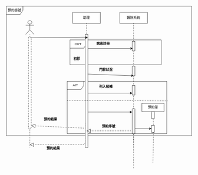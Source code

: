<svg xmlns="http://www.w3.org/2000/svg" xmlns:xlink="http://www.w3.org/1999/xlink" version="1.1" width="671px" viewBox="-0.5 -0.5 671 593" content="&lt;mxfile&gt;&lt;diagram id=&quot;exOQTvvwAht5XABtYnVv&quot; name=&quot;第1頁&quot;&gt;&lt;mxGraphModel dx=&quot;1130&quot; dy=&quot;536&quot; grid=&quot;1&quot; gridSize=&quot;10&quot; guides=&quot;1&quot; tooltips=&quot;1&quot; connect=&quot;1&quot; arrows=&quot;1&quot; fold=&quot;1&quot; page=&quot;1&quot; pageScale=&quot;1&quot; pageWidth=&quot;827&quot; pageHeight=&quot;1169&quot; math=&quot;0&quot; shadow=&quot;0&quot;&gt;&lt;root&gt;&lt;mxCell id=&quot;0&quot;/&gt;&lt;mxCell id=&quot;1&quot; parent=&quot;0&quot;/&gt;&lt;mxCell id=&quot;2&quot; value=&quot;預約掛號&quot; style=&quot;shape=umlFrame;whiteSpace=wrap;html=1;&quot; vertex=&quot;1&quot; parent=&quot;1&quot;&gt;&lt;mxGeometry x=&quot;70&quot; y=&quot;7.5&quot; width=&quot;670&quot; height=&quot;470&quot; as=&quot;geometry&quot;/&gt;&lt;/mxCell&gt;&lt;mxCell id=&quot;4&quot; value=&quot;OPT&quot; style=&quot;shape=umlFrame;whiteSpace=wrap;html=1;&quot; vertex=&quot;1&quot; parent=&quot;1&quot;&gt;&lt;mxGeometry x=&quot;300&quot; y=&quot;130&quot; width=&quot;330&quot; height=&quot;90&quot; as=&quot;geometry&quot;/&gt;&lt;/mxCell&gt;&lt;mxCell id=&quot;5&quot; value=&quot;AIT&quot; style=&quot;shape=umlFrame;whiteSpace=wrap;html=1;&quot; vertex=&quot;1&quot; parent=&quot;1&quot;&gt;&lt;mxGeometry x=&quot;290&quot; y=&quot;280&quot; width=&quot;360&quot; height=&quot;190&quot; as=&quot;geometry&quot;/&gt;&lt;/mxCell&gt;&lt;mxCell id=&quot;8&quot; value=&quot;助理&quot; style=&quot;shape=umlLifeline;perimeter=lifelinePerimeter;whiteSpace=wrap;html=1;container=1;collapsible=0;recursiveResize=0;outlineConnect=0;&quot; vertex=&quot;1&quot; parent=&quot;1&quot;&gt;&lt;mxGeometry x=&quot;310&quot; y=&quot;30&quot; width=&quot;100&quot; height=&quot;100&quot; as=&quot;geometry&quot;/&gt;&lt;/mxCell&gt;&lt;mxCell id=&quot;9&quot; value=&quot;醫院系統&quot; style=&quot;shape=umlLifeline;perimeter=lifelinePerimeter;whiteSpace=wrap;html=1;container=1;collapsible=0;recursiveResize=0;outlineConnect=0;&quot; vertex=&quot;1&quot; parent=&quot;1&quot;&gt;&lt;mxGeometry x=&quot;480&quot; y=&quot;30&quot; width=&quot;100&quot; height=&quot;490&quot; as=&quot;geometry&quot;/&gt;&lt;/mxCell&gt;&lt;mxCell id=&quot;10&quot; value=&quot;&quot; style=&quot;html=1;points=[];perimeter=orthogonalPerimeter;&quot; vertex=&quot;1&quot; parent=&quot;1&quot;&gt;&lt;mxGeometry x=&quot;355&quot; y=&quot;110&quot; width=&quot;10&quot; height=&quot;410&quot; as=&quot;geometry&quot;/&gt;&lt;/mxCell&gt;&lt;mxCell id=&quot;11&quot; value=&quot;&quot; style=&quot;shape=umlLifeline;participant=umlActor;perimeter=lifelinePerimeter;whiteSpace=wrap;html=1;container=1;collapsible=0;recursiveResize=0;verticalAlign=top;spacingTop=36;outlineConnect=0;size=50;&quot; vertex=&quot;1&quot; parent=&quot;1&quot;&gt;&lt;mxGeometry x=&quot;140&quot; y=&quot;60&quot; width=&quot;30&quot; height=&quot;460&quot; as=&quot;geometry&quot;/&gt;&lt;/mxCell&gt;&lt;mxCell id=&quot;54&quot; value=&quot;&quot; style=&quot;html=1;points=[];perimeter=orthogonalPerimeter;dashed=1;&quot; vertex=&quot;1&quot; parent=&quot;11&quot;&gt;&lt;mxGeometry x=&quot;10&quot; y=&quot;60&quot; width=&quot;10&quot; height=&quot;330&quot; as=&quot;geometry&quot;/&gt;&lt;/mxCell&gt;&lt;mxCell id=&quot;12&quot; value=&quot;&quot; style=&quot;endArrow=block;dashed=1;endFill=0;endSize=12;html=1;exitX=0;exitY=0.787;exitDx=0;exitDy=0;exitPerimeter=0;&quot; edge=&quot;1&quot; parent=&quot;1&quot; source=&quot;10&quot; target=&quot;11&quot;&gt;&lt;mxGeometry width=&quot;160&quot; relative=&quot;1&quot; as=&quot;geometry&quot;&gt;&lt;mxPoint x=&quot;190&quot; y=&quot;420&quot; as=&quot;sourcePoint&quot;/&gt;&lt;mxPoint x=&quot;350&quot; y=&quot;430&quot; as=&quot;targetPoint&quot;/&gt;&lt;Array as=&quot;points&quot;&gt;&lt;mxPoint x=&quot;355&quot; y=&quot;510&quot;/&gt;&lt;/Array&gt;&lt;/mxGeometry&gt;&lt;/mxCell&gt;&lt;mxCell id=&quot;17&quot; value=&quot;&quot; style=&quot;html=1;points=[];perimeter=orthogonalPerimeter;&quot; vertex=&quot;1&quot; parent=&quot;1&quot;&gt;&lt;mxGeometry x=&quot;525&quot; y=&quot;135&quot; width=&quot;10&quot; height=&quot;35&quot; as=&quot;geometry&quot;/&gt;&lt;/mxCell&gt;&lt;mxCell id=&quot;18&quot; value=&quot;&quot; style=&quot;html=1;points=[];perimeter=orthogonalPerimeter;&quot; vertex=&quot;1&quot; parent=&quot;1&quot;&gt;&lt;mxGeometry x=&quot;525&quot; y=&quot;225&quot; width=&quot;10&quot; height=&quot;35&quot; as=&quot;geometry&quot;/&gt;&lt;/mxCell&gt;&lt;mxCell id=&quot;19&quot; value=&quot;&quot; style=&quot;html=1;points=[];perimeter=orthogonalPerimeter;&quot; vertex=&quot;1&quot; parent=&quot;1&quot;&gt;&lt;mxGeometry x=&quot;595&quot; y=&quot;440&quot; width=&quot;10&quot; height=&quot;25&quot; as=&quot;geometry&quot;/&gt;&lt;/mxCell&gt;&lt;mxCell id=&quot;20&quot; value=&quot;&quot; style=&quot;html=1;points=[];perimeter=orthogonalPerimeter;&quot; vertex=&quot;1&quot; parent=&quot;1&quot;&gt;&lt;mxGeometry x=&quot;525&quot; y=&quot;295&quot; width=&quot;10&quot; height=&quot;35&quot; as=&quot;geometry&quot;/&gt;&lt;/mxCell&gt;&lt;mxCell id=&quot;21&quot; value=&quot;&quot; style=&quot;html=1;points=[];perimeter=orthogonalPerimeter;&quot; vertex=&quot;1&quot; parent=&quot;1&quot;&gt;&lt;mxGeometry x=&quot;525&quot; y=&quot;380&quot; width=&quot;10&quot; height=&quot;90&quot; as=&quot;geometry&quot;/&gt;&lt;/mxCell&gt;&lt;mxCell id=&quot;24&quot; value=&quot;&quot; style=&quot;endArrow=none;startArrow=none;endFill=0;startFill=0;endSize=8;html=1;verticalAlign=bottom;labelBackgroundColor=none;strokeWidth=1;dashed=1;entryX=1.008;entryY=0.374;entryDx=0;entryDy=0;entryPerimeter=0;&quot; edge=&quot;1&quot; parent=&quot;1&quot; target=&quot;5&quot;&gt;&lt;mxGeometry width=&quot;160&quot; relative=&quot;1&quot; as=&quot;geometry&quot;&gt;&lt;mxPoint x=&quot;290&quot; y=&quot;350&quot; as=&quot;sourcePoint&quot;/&gt;&lt;mxPoint x=&quot;325&quot; y=&quot;350&quot; as=&quot;targetPoint&quot;/&gt;&lt;/mxGeometry&gt;&lt;/mxCell&gt;&lt;mxCell id=&quot;25&quot; value=&quot;&quot; style=&quot;html=1;points=[];perimeter=orthogonalPerimeter;&quot; vertex=&quot;1&quot; parent=&quot;1&quot;&gt;&lt;mxGeometry x=&quot;595&quot; y=&quot;390&quot; width=&quot;10&quot; height=&quot;25&quot; as=&quot;geometry&quot;/&gt;&lt;/mxCell&gt;&lt;mxCell id=&quot;27&quot; value=&quot;預約單&quot; style=&quot;html=1;&quot; vertex=&quot;1&quot; parent=&quot;1&quot;&gt;&lt;mxGeometry x=&quot;560&quot; y=&quot;360&quot; width=&quot;80&quot; height=&quot;30&quot; as=&quot;geometry&quot;/&gt;&lt;/mxCell&gt;&lt;mxCell id=&quot;28&quot; value=&quot;&quot; style=&quot;endArrow=none;startArrow=none;endFill=0;startFill=0;endSize=8;html=1;verticalAlign=bottom;labelBackgroundColor=none;strokeWidth=1;dashed=1;exitX=0.6;exitY=1.12;exitDx=0;exitDy=0;exitPerimeter=0;entryX=0.7;entryY=0.08;entryDx=0;entryDy=0;entryPerimeter=0;&quot; edge=&quot;1&quot; parent=&quot;1&quot; source=&quot;25&quot; target=&quot;19&quot;&gt;&lt;mxGeometry width=&quot;160&quot; relative=&quot;1&quot; as=&quot;geometry&quot;&gt;&lt;mxPoint x=&quot;447.5&quot; y=&quot;410&quot; as=&quot;sourcePoint&quot;/&gt;&lt;mxPoint x=&quot;482.5&quot; y=&quot;410&quot; as=&quot;targetPoint&quot;/&gt;&lt;/mxGeometry&gt;&lt;/mxCell&gt;&lt;mxCell id=&quot;30&quot; value=&quot;&quot; style=&quot;text;strokeColor=none;fillColor=none;align=left;verticalAlign=middle;spacingTop=-1;spacingLeft=4;spacingRight=4;rotatable=0;labelPosition=right;points=[];portConstraint=eastwest;&quot; vertex=&quot;1&quot; parent=&quot;1&quot;&gt;&lt;mxGeometry x=&quot;190&quot; y=&quot;211&quot; width=&quot;20&quot; height=&quot;14&quot; as=&quot;geometry&quot;/&gt;&lt;/mxCell&gt;&lt;mxCell id=&quot;33&quot; value=&quot;預約結果&quot; style=&quot;text;align=center;fontStyle=1;verticalAlign=middle;spacingLeft=3;spacingRight=3;strokeColor=none;rotatable=0;points=[[0,0.5],[1,0.5]];portConstraint=eastwest;&quot; vertex=&quot;1&quot; parent=&quot;1&quot;&gt;&lt;mxGeometry x=&quot;200&quot; y=&quot;510&quot; width=&quot;80&quot; height=&quot;26&quot; as=&quot;geometry&quot;/&gt;&lt;/mxCell&gt;&lt;mxCell id=&quot;40&quot; value=&quot;&quot; style=&quot;endArrow=none;startArrow=none;endFill=0;startFill=0;endSize=8;html=1;verticalAlign=bottom;labelBackgroundColor=none;strokeWidth=1;dashed=1;exitX=0.7;exitY=1;exitDx=0;exitDy=0;exitPerimeter=0;&quot; edge=&quot;1&quot; parent=&quot;1&quot; source=&quot;19&quot;&gt;&lt;mxGeometry width=&quot;160&quot; relative=&quot;1&quot; as=&quot;geometry&quot;&gt;&lt;mxPoint x=&quot;611&quot; y=&quot;428&quot; as=&quot;sourcePoint&quot;/&gt;&lt;mxPoint x=&quot;600&quot; y=&quot;578&quot; as=&quot;targetPoint&quot;/&gt;&lt;/mxGeometry&gt;&lt;/mxCell&gt;&lt;mxCell id=&quot;41&quot; value=&quot;&quot; style=&quot;endArrow=none;startArrow=none;endFill=0;startFill=0;endSize=8;html=1;verticalAlign=bottom;labelBackgroundColor=none;strokeWidth=1;dashed=1;exitX=0.5;exitY=1.013;exitDx=0;exitDy=0;exitPerimeter=0;&quot; edge=&quot;1&quot; parent=&quot;1&quot; source=&quot;21&quot;&gt;&lt;mxGeometry width=&quot;160&quot; relative=&quot;1&quot; as=&quot;geometry&quot;&gt;&lt;mxPoint x=&quot;621&quot; y=&quot;438&quot; as=&quot;sourcePoint&quot;/&gt;&lt;mxPoint x=&quot;530&quot; y=&quot;598&quot; as=&quot;targetPoint&quot;/&gt;&lt;/mxGeometry&gt;&lt;/mxCell&gt;&lt;mxCell id=&quot;44&quot; value=&quot;&quot; style=&quot;endArrow=classic;html=1;strokeWidth=1;entryX=0.2;entryY=0.743;entryDx=0;entryDy=0;entryPerimeter=0;&quot; edge=&quot;1&quot; parent=&quot;1&quot; source=&quot;10&quot; target=&quot;17&quot;&gt;&lt;mxGeometry width=&quot;50&quot; height=&quot;50&quot; relative=&quot;1&quot; as=&quot;geometry&quot;&gt;&lt;mxPoint x=&quot;390&quot; y=&quot;240&quot; as=&quot;sourcePoint&quot;/&gt;&lt;mxPoint x=&quot;440&quot; y=&quot;190&quot; as=&quot;targetPoint&quot;/&gt;&lt;/mxGeometry&gt;&lt;/mxCell&gt;&lt;mxCell id=&quot;45&quot; value=&quot;&quot; style=&quot;endArrow=classic;html=1;strokeWidth=1;exitX=0.9;exitY=0.351;exitDx=0;exitDy=0;exitPerimeter=0;entryX=0.5;entryY=1;entryDx=0;entryDy=0;entryPerimeter=0;&quot; edge=&quot;1&quot; parent=&quot;1&quot; source=&quot;10&quot; target=&quot;18&quot;&gt;&lt;mxGeometry width=&quot;50&quot; height=&quot;50&quot; relative=&quot;1&quot; as=&quot;geometry&quot;&gt;&lt;mxPoint x=&quot;390&quot; y=&quot;240&quot; as=&quot;sourcePoint&quot;/&gt;&lt;mxPoint x=&quot;440&quot; y=&quot;190&quot; as=&quot;targetPoint&quot;/&gt;&lt;/mxGeometry&gt;&lt;/mxCell&gt;&lt;mxCell id=&quot;47&quot; value=&quot;&quot; style=&quot;endArrow=classic;html=1;strokeWidth=1;entryX=0.1;entryY=0.8;entryDx=0;entryDy=0;entryPerimeter=0;&quot; edge=&quot;1&quot; parent=&quot;1&quot; source=&quot;10&quot; target=&quot;20&quot;&gt;&lt;mxGeometry width=&quot;50&quot; height=&quot;50&quot; relative=&quot;1&quot; as=&quot;geometry&quot;&gt;&lt;mxPoint x=&quot;370&quot; y=&quot;330&quot; as=&quot;sourcePoint&quot;/&gt;&lt;mxPoint x=&quot;420&quot; y=&quot;280&quot; as=&quot;targetPoint&quot;/&gt;&lt;/mxGeometry&gt;&lt;/mxCell&gt;&lt;mxCell id=&quot;48&quot; value=&quot;&quot; style=&quot;endArrow=classic;html=1;strokeWidth=1;exitX=1;exitY=0.687;exitDx=0;exitDy=0;exitPerimeter=0;&quot; edge=&quot;1&quot; parent=&quot;1&quot; source=&quot;10&quot; target=&quot;21&quot;&gt;&lt;mxGeometry width=&quot;50&quot; height=&quot;50&quot; relative=&quot;1&quot; as=&quot;geometry&quot;&gt;&lt;mxPoint x=&quot;390&quot; y=&quot;240&quot; as=&quot;sourcePoint&quot;/&gt;&lt;mxPoint x=&quot;440&quot; y=&quot;190&quot; as=&quot;targetPoint&quot;/&gt;&lt;/mxGeometry&gt;&lt;/mxCell&gt;&lt;mxCell id=&quot;49&quot; value=&quot;&quot; style=&quot;endArrow=classic;html=1;strokeWidth=1;exitX=1;exitY=0.8;exitDx=0;exitDy=0;exitPerimeter=0;&quot; edge=&quot;1&quot; parent=&quot;1&quot; source=&quot;21&quot; target=&quot;19&quot;&gt;&lt;mxGeometry width=&quot;50&quot; height=&quot;50&quot; relative=&quot;1&quot; as=&quot;geometry&quot;&gt;&lt;mxPoint x=&quot;390&quot; y=&quot;240&quot; as=&quot;sourcePoint&quot;/&gt;&lt;mxPoint x=&quot;440&quot; y=&quot;190&quot; as=&quot;targetPoint&quot;/&gt;&lt;/mxGeometry&gt;&lt;/mxCell&gt;&lt;mxCell id=&quot;50&quot; value=&quot;預約結果&quot; style=&quot;text;align=center;fontStyle=1;verticalAlign=middle;spacingLeft=3;spacingRight=3;strokeColor=none;rotatable=0;points=[[0,0.5],[1,0.5]];portConstraint=eastwest;&quot; vertex=&quot;1&quot; parent=&quot;1&quot;&gt;&lt;mxGeometry x=&quot;190&quot; y=&quot;404&quot; width=&quot;80&quot; height=&quot;26&quot; as=&quot;geometry&quot;/&gt;&lt;/mxCell&gt;&lt;mxCell id=&quot;51&quot; value=&quot;初診&quot; style=&quot;text;align=center;fontStyle=1;verticalAlign=middle;spacingLeft=3;spacingRight=3;strokeColor=none;rotatable=0;points=[[0,0.5],[1,0.5]];portConstraint=eastwest;&quot; vertex=&quot;1&quot; parent=&quot;1&quot;&gt;&lt;mxGeometry x=&quot;285&quot; y=&quot;185&quot; width=&quot;80&quot; height=&quot;26&quot; as=&quot;geometry&quot;/&gt;&lt;/mxCell&gt;&lt;mxCell id=&quot;52&quot; value=&quot;預約序號&quot; style=&quot;text;align=center;fontStyle=1;verticalAlign=middle;spacingLeft=3;spacingRight=3;strokeColor=none;rotatable=0;points=[[0,0.5],[1,0.5]];portConstraint=eastwest;&quot; vertex=&quot;1&quot; parent=&quot;1&quot;&gt;&lt;mxGeometry x=&quot;400&quot; y=&quot;430&quot; width=&quot;80&quot; height=&quot;26&quot; as=&quot;geometry&quot;/&gt;&lt;/mxCell&gt;&lt;mxCell id=&quot;53&quot; value=&quot;&quot; style=&quot;endArrow=classic;html=1;strokeWidth=1;exitX=0.9;exitY=0.006;exitDx=0;exitDy=0;exitPerimeter=0;entryX=0.1;entryY=0.039;entryDx=0;entryDy=0;entryPerimeter=0;&quot; edge=&quot;1&quot; parent=&quot;1&quot; source=&quot;54&quot; target=&quot;10&quot;&gt;&lt;mxGeometry width=&quot;50&quot; height=&quot;50&quot; relative=&quot;1&quot; as=&quot;geometry&quot;&gt;&lt;mxPoint x=&quot;390&quot; y=&quot;240&quot; as=&quot;sourcePoint&quot;/&gt;&lt;mxPoint x=&quot;440&quot; y=&quot;190&quot; as=&quot;targetPoint&quot;/&gt;&lt;Array as=&quot;points&quot;&gt;&lt;mxPoint x=&quot;360&quot; y=&quot;120&quot;/&gt;&lt;/Array&gt;&lt;/mxGeometry&gt;&lt;/mxCell&gt;&lt;mxCell id=&quot;55&quot; value=&quot;&quot; style=&quot;endArrow=block;dashed=1;endFill=0;endSize=12;html=1;strokeWidth=1;exitX=0.639;exitY=0.947;exitDx=0;exitDy=0;exitPerimeter=0;&quot; edge=&quot;1&quot; parent=&quot;1&quot; source=&quot;5&quot;&gt;&lt;mxGeometry width=&quot;160&quot; relative=&quot;1&quot; as=&quot;geometry&quot;&gt;&lt;mxPoint x=&quot;330&quot; y=&quot;210&quot; as=&quot;sourcePoint&quot;/&gt;&lt;mxPoint x=&quot;360&quot; y=&quot;460&quot; as=&quot;targetPoint&quot;/&gt;&lt;/mxGeometry&gt;&lt;/mxCell&gt;&lt;mxCell id=&quot;57&quot; value=&quot;&quot; style=&quot;endArrow=block;dashed=1;endFill=0;endSize=12;html=1;strokeWidth=1;entryX=1;entryY=0.973;entryDx=0;entryDy=0;entryPerimeter=0;&quot; edge=&quot;1&quot; parent=&quot;1&quot; target=&quot;54&quot;&gt;&lt;mxGeometry width=&quot;160&quot; relative=&quot;1&quot; as=&quot;geometry&quot;&gt;&lt;mxPoint x=&quot;350&quot; y=&quot;450&quot; as=&quot;sourcePoint&quot;/&gt;&lt;mxPoint x=&quot;490&quot; y=&quot;210&quot; as=&quot;targetPoint&quot;/&gt;&lt;Array as=&quot;points&quot;/&gt;&lt;/mxGeometry&gt;&lt;/mxCell&gt;&lt;mxCell id=&quot;58&quot; value=&quot;病患註冊&quot; style=&quot;text;align=center;fontStyle=1;verticalAlign=middle;spacingLeft=3;spacingRight=3;strokeColor=none;rotatable=0;points=[[0,0.5],[1,0.5]];portConstraint=eastwest;&quot; vertex=&quot;1&quot; parent=&quot;1&quot;&gt;&lt;mxGeometry x=&quot;380&quot; y=&quot;130&quot; width=&quot;80&quot; height=&quot;26&quot; as=&quot;geometry&quot;/&gt;&lt;/mxCell&gt;&lt;mxCell id=&quot;59&quot; value=&quot;門診狀況&quot; style=&quot;text;align=center;fontStyle=1;verticalAlign=middle;spacingLeft=3;spacingRight=3;strokeColor=none;rotatable=0;points=[[0,0.5],[1,0.5]];portConstraint=eastwest;&quot; vertex=&quot;1&quot; parent=&quot;1&quot;&gt;&lt;mxGeometry x=&quot;390&quot; y=&quot;225&quot; width=&quot;80&quot; height=&quot;26&quot; as=&quot;geometry&quot;/&gt;&lt;/mxCell&gt;&lt;mxCell id=&quot;60&quot; value=&quot;列入候補&quot; style=&quot;text;align=center;fontStyle=1;verticalAlign=middle;spacingLeft=3;spacingRight=3;strokeColor=none;rotatable=0;points=[[0,0.5],[1,0.5]];portConstraint=eastwest;&quot; vertex=&quot;1&quot; parent=&quot;1&quot;&gt;&lt;mxGeometry x=&quot;390&quot; y=&quot;286&quot; width=&quot;80&quot; height=&quot;26&quot; as=&quot;geometry&quot;/&gt;&lt;/mxCell&gt;&lt;/root&gt;&lt;/mxGraphModel&gt;&lt;/diagram&gt;&lt;/mxfile&gt;" onclick="(function(svg){var src=window.event.target||window.event.srcElement;while (src!=null&amp;&amp;src.nodeName.toLowerCase()!='a'){src=src.parentNode;}if(src==null){if(svg.wnd!=null&amp;&amp;!svg.wnd.closed){svg.wnd.focus();}else{var r=function(evt){if(evt.data=='ready'&amp;&amp;evt.source==svg.wnd){svg.wnd.postMessage(decodeURIComponent(svg.getAttribute('content')),'*');window.removeEventListener('message',r);}};window.addEventListener('message',r);svg.wnd=window.open('https://viewer.diagrams.net/?client=1&amp;page=0&amp;edit=_blank');}}})(this);" style="cursor:pointer;max-width:100%;max-height:593px;"><defs/><g><path d="M 0 0.5 L 60 0.5 L 60 15.5 L 50 30.5 L 0 30.5 Z" fill="rgb(255, 255, 255)" stroke="rgb(0, 0, 0)" stroke-miterlimit="10" pointer-events="all"/><path d="M 60 0.5 L 670 0.5 L 670 470.5 L 0 470.5 L 0 30.5" fill="none" stroke="rgb(0, 0, 0)" stroke-miterlimit="10" pointer-events="all"/><g transform="translate(-0.5 -0.5)"><switch><foreignObject pointer-events="none" width="100%" height="100%" requiredFeatures="http://www.w3.org/TR/SVG11/feature#Extensibility" style="overflow: visible; text-align: left;"><div xmlns="http://www.w3.org/1999/xhtml" style="display: flex; align-items: unsafe center; justify-content: unsafe center; width: 58px; height: 1px; padding-top: 16px; margin-left: 1px;"><div data-drawio-colors="color: rgb(0, 0, 0); " style="box-sizing: border-box; font-size: 0px; text-align: center;"><div style="display: inline-block; font-size: 12px; font-family: Helvetica; color: rgb(0, 0, 0); line-height: 1.2; pointer-events: all; white-space: normal; overflow-wrap: normal;">預約掛號</div></div></div></foreignObject><text x="30" y="19" fill="rgb(0, 0, 0)" font-family="Helvetica" font-size="12px" text-anchor="middle">預約掛號</text></switch></g><path d="M 230 123 L 290 123 L 290 138 L 280 153 L 230 153 Z" fill="rgb(255, 255, 255)" stroke="rgb(0, 0, 0)" stroke-miterlimit="10" pointer-events="all"/><path d="M 290 123 L 560 123 L 560 213 L 230 213 L 230 153" fill="none" stroke="rgb(0, 0, 0)" stroke-miterlimit="10" pointer-events="all"/><g transform="translate(-0.5 -0.5)"><switch><foreignObject pointer-events="none" width="100%" height="100%" requiredFeatures="http://www.w3.org/TR/SVG11/feature#Extensibility" style="overflow: visible; text-align: left;"><div xmlns="http://www.w3.org/1999/xhtml" style="display: flex; align-items: unsafe center; justify-content: unsafe center; width: 58px; height: 1px; padding-top: 138px; margin-left: 231px;"><div data-drawio-colors="color: rgb(0, 0, 0); " style="box-sizing: border-box; font-size: 0px; text-align: center;"><div style="display: inline-block; font-size: 12px; font-family: Helvetica; color: rgb(0, 0, 0); line-height: 1.2; pointer-events: all; white-space: normal; overflow-wrap: normal;">OPT</div></div></div></foreignObject><text x="260" y="142" fill="rgb(0, 0, 0)" font-family="Helvetica" font-size="12px" text-anchor="middle">OPT</text></switch></g><path d="M 220 273 L 280 273 L 280 288 L 270 303 L 220 303 Z" fill="rgb(255, 255, 255)" stroke="rgb(0, 0, 0)" stroke-miterlimit="10" pointer-events="all"/><path d="M 280 273 L 580 273 L 580 463 L 220 463 L 220 303" fill="none" stroke="rgb(0, 0, 0)" stroke-miterlimit="10" pointer-events="all"/><g transform="translate(-0.5 -0.5)"><switch><foreignObject pointer-events="none" width="100%" height="100%" requiredFeatures="http://www.w3.org/TR/SVG11/feature#Extensibility" style="overflow: visible; text-align: left;"><div xmlns="http://www.w3.org/1999/xhtml" style="display: flex; align-items: unsafe center; justify-content: unsafe center; width: 58px; height: 1px; padding-top: 288px; margin-left: 221px;"><div data-drawio-colors="color: rgb(0, 0, 0); " style="box-sizing: border-box; font-size: 0px; text-align: center;"><div style="display: inline-block; font-size: 12px; font-family: Helvetica; color: rgb(0, 0, 0); line-height: 1.2; pointer-events: all; white-space: normal; overflow-wrap: normal;">AIT</div></div></div></foreignObject><text x="250" y="292" fill="rgb(0, 0, 0)" font-family="Helvetica" font-size="12px" text-anchor="middle">AIT</text></switch></g><rect x="240" y="23" width="100" height="40" fill="rgb(255, 255, 255)" stroke="rgb(0, 0, 0)" pointer-events="all"/><path d="M 290 63 L 290 123" fill="none" stroke="rgb(0, 0, 0)" stroke-miterlimit="10" stroke-dasharray="3 3" pointer-events="all"/><g transform="translate(-0.5 -0.5)"><switch><foreignObject pointer-events="none" width="100%" height="100%" requiredFeatures="http://www.w3.org/TR/SVG11/feature#Extensibility" style="overflow: visible; text-align: left;"><div xmlns="http://www.w3.org/1999/xhtml" style="display: flex; align-items: unsafe center; justify-content: unsafe center; width: 98px; height: 1px; padding-top: 43px; margin-left: 241px;"><div data-drawio-colors="color: rgb(0, 0, 0); " style="box-sizing: border-box; font-size: 0px; text-align: center;"><div style="display: inline-block; font-size: 12px; font-family: Helvetica; color: rgb(0, 0, 0); line-height: 1.2; pointer-events: all; white-space: normal; overflow-wrap: normal;">助理</div></div></div></foreignObject><text x="290" y="47" fill="rgb(0, 0, 0)" font-family="Helvetica" font-size="12px" text-anchor="middle">助理</text></switch></g><rect x="410" y="23" width="100" height="40" fill="rgb(255, 255, 255)" stroke="rgb(0, 0, 0)" pointer-events="all"/><path d="M 460 63 L 460 513" fill="none" stroke="rgb(0, 0, 0)" stroke-miterlimit="10" stroke-dasharray="3 3" pointer-events="all"/><g transform="translate(-0.5 -0.5)"><switch><foreignObject pointer-events="none" width="100%" height="100%" requiredFeatures="http://www.w3.org/TR/SVG11/feature#Extensibility" style="overflow: visible; text-align: left;"><div xmlns="http://www.w3.org/1999/xhtml" style="display: flex; align-items: unsafe center; justify-content: unsafe center; width: 98px; height: 1px; padding-top: 43px; margin-left: 411px;"><div data-drawio-colors="color: rgb(0, 0, 0); " style="box-sizing: border-box; font-size: 0px; text-align: center;"><div style="display: inline-block; font-size: 12px; font-family: Helvetica; color: rgb(0, 0, 0); line-height: 1.2; pointer-events: all; white-space: normal; overflow-wrap: normal;">醫院系統</div></div></div></foreignObject><text x="460" y="47" fill="rgb(0, 0, 0)" font-family="Helvetica" font-size="12px" text-anchor="middle">醫院系統</text></switch></g><rect x="285" y="103" width="10" height="410" fill="rgb(255, 255, 255)" stroke="rgb(0, 0, 0)" pointer-events="all"/><ellipse cx="85" cy="59.25" rx="7.5" ry="6.25" fill="rgb(255, 255, 255)" stroke="rgb(0, 0, 0)" pointer-events="all"/><path d="M 85 65.5 L 85 86.33 M 85 69.67 L 70 69.67 M 85 69.67 L 100 69.67 M 85 86.33 L 70 103 M 85 86.33 L 100 103" fill="none" stroke="rgb(0, 0, 0)" stroke-miterlimit="10" pointer-events="all"/><path d="M 85 103 L 85 513" fill="none" stroke="rgb(0, 0, 0)" stroke-miterlimit="10" stroke-dasharray="3 3" pointer-events="all"/><rect x="80" y="113" width="10" height="330" fill="rgb(255, 255, 255)" stroke="rgb(0, 0, 0)" stroke-dasharray="3 3" pointer-events="all"/><path d="M 285 425.67 L 285 493 Q 285 503 275 503 L 98.62 503" fill="none" stroke="rgb(0, 0, 0)" stroke-miterlimit="10" stroke-dasharray="3 3" pointer-events="stroke"/><path d="M 85.62 503 L 98.62 496.5 L 98.62 509.5 Z" fill="none" stroke="rgb(0, 0, 0)" stroke-miterlimit="10" pointer-events="all"/><rect x="455" y="128" width="10" height="35" fill="rgb(255, 255, 255)" stroke="rgb(0, 0, 0)" pointer-events="all"/><rect x="455" y="218" width="10" height="35" fill="rgb(255, 255, 255)" stroke="rgb(0, 0, 0)" pointer-events="all"/><rect x="525" y="433" width="10" height="25" fill="rgb(255, 255, 255)" stroke="rgb(0, 0, 0)" pointer-events="all"/><rect x="455" y="288" width="10" height="35" fill="rgb(255, 255, 255)" stroke="rgb(0, 0, 0)" pointer-events="all"/><rect x="455" y="373" width="10" height="90" fill="rgb(255, 255, 255)" stroke="rgb(0, 0, 0)" pointer-events="all"/><path d="M 220 343 L 582.88 344.06" fill="none" stroke="rgb(0, 0, 0)" stroke-miterlimit="10" stroke-dasharray="3 3" pointer-events="stroke"/><rect x="525" y="383" width="10" height="25" fill="rgb(255, 255, 255)" stroke="rgb(0, 0, 0)" pointer-events="all"/><rect x="490" y="353" width="80" height="30" fill="rgb(255, 255, 255)" stroke="rgb(0, 0, 0)" pointer-events="all"/><g transform="translate(-0.5 -0.5)"><switch><foreignObject pointer-events="none" width="100%" height="100%" requiredFeatures="http://www.w3.org/TR/SVG11/feature#Extensibility" style="overflow: visible; text-align: left;"><div xmlns="http://www.w3.org/1999/xhtml" style="display: flex; align-items: unsafe center; justify-content: unsafe center; width: 1px; height: 1px; padding-top: 368px; margin-left: 530px;"><div data-drawio-colors="color: rgb(0, 0, 0); " style="box-sizing: border-box; font-size: 0px; text-align: center;"><div style="display: inline-block; font-size: 12px; font-family: Helvetica; color: rgb(0, 0, 0); line-height: 1.2; pointer-events: all; white-space: nowrap;">預約單</div></div></div></foreignObject><text x="530" y="372" fill="rgb(0, 0, 0)" font-family="Helvetica" font-size="12px" text-anchor="middle">預約單</text></switch></g><path d="M 531 411 L 532 435" fill="none" stroke="rgb(0, 0, 0)" stroke-miterlimit="10" stroke-dasharray="3 3" pointer-events="stroke"/><rect x="120" y="204" width="20" height="14" fill="none" stroke="none" pointer-events="all"/><rect x="130" y="503" width="80" height="26" fill="none" stroke="none" pointer-events="all"/><g fill="rgb(0, 0, 0)" font-family="Helvetica" font-weight="bold" text-anchor="middle" font-size="12px"><text x="169.5" y="520.5">預約結果</text></g><path d="M 532 458 L 530 571" fill="none" stroke="rgb(0, 0, 0)" stroke-miterlimit="10" stroke-dasharray="3 3" pointer-events="stroke"/><path d="M 460 464.17 L 460 591" fill="none" stroke="rgb(0, 0, 0)" stroke-miterlimit="10" stroke-dasharray="3 3" pointer-events="stroke"/><path d="M 295 154 L 450.63 154" fill="none" stroke="rgb(0, 0, 0)" stroke-miterlimit="10" pointer-events="stroke"/><path d="M 455.88 154 L 448.88 157.5 L 450.63 154 L 448.88 150.5 Z" fill="rgb(0, 0, 0)" stroke="rgb(0, 0, 0)" stroke-miterlimit="10" pointer-events="all"/><path d="M 294 246.91 L 453.64 252.77" fill="none" stroke="rgb(0, 0, 0)" stroke-miterlimit="10" pointer-events="stroke"/><path d="M 458.88 252.96 L 451.76 256.2 L 453.64 252.77 L 452.02 249.2 Z" fill="rgb(0, 0, 0)" stroke="rgb(0, 0, 0)" stroke-miterlimit="10" pointer-events="all"/><path d="M 295 316 L 449.63 316" fill="none" stroke="rgb(0, 0, 0)" stroke-miterlimit="10" pointer-events="stroke"/><path d="M 454.88 316 L 447.88 319.5 L 449.63 316 L 447.88 312.5 Z" fill="rgb(0, 0, 0)" stroke="rgb(0, 0, 0)" stroke-miterlimit="10" pointer-events="all"/><path d="M 295 384.67 L 448.63 384.67" fill="none" stroke="rgb(0, 0, 0)" stroke-miterlimit="10" pointer-events="stroke"/><path d="M 453.88 384.67 L 446.88 388.17 L 448.63 384.67 L 446.88 381.17 Z" fill="rgb(0, 0, 0)" stroke="rgb(0, 0, 0)" stroke-miterlimit="10" pointer-events="all"/><path d="M 465 445 L 518.63 445" fill="none" stroke="rgb(0, 0, 0)" stroke-miterlimit="10" pointer-events="stroke"/><path d="M 523.88 445 L 516.88 448.5 L 518.63 445 L 516.88 441.5 Z" fill="rgb(0, 0, 0)" stroke="rgb(0, 0, 0)" stroke-miterlimit="10" pointer-events="all"/><rect x="120" y="397" width="80" height="26" fill="none" stroke="none" pointer-events="all"/><g fill="rgb(0, 0, 0)" font-family="Helvetica" font-weight="bold" text-anchor="middle" font-size="12px"><text x="159.5" y="414.5">預約結果</text></g><rect x="215" y="178" width="80" height="26" fill="none" stroke="none" pointer-events="all"/><g fill="rgb(0, 0, 0)" font-family="Helvetica" font-weight="bold" text-anchor="middle" font-size="12px"><text x="254.5" y="195.5">初診</text></g><rect x="330" y="423" width="80" height="26" fill="none" stroke="none" pointer-events="all"/><g fill="rgb(0, 0, 0)" font-family="Helvetica" font-weight="bold" text-anchor="middle" font-size="12px"><text x="369.5" y="440.5">預約序號</text></g><path d="M 89 114.98 L 280 113.1 Q 290 113 289.77 113.35 L 289.54 113.69" fill="none" stroke="rgb(0, 0, 0)" stroke-miterlimit="10" pointer-events="stroke"/><path d="M 286.62 118.06 L 287.6 110.3 L 289.54 113.69 L 293.42 114.18 Z" fill="rgb(0, 0, 0)" stroke="rgb(0, 0, 0)" stroke-miterlimit="10" pointer-events="all"/><path d="M 450.04 452.93 L 304.12 452.99" fill="none" stroke="rgb(0, 0, 0)" stroke-miterlimit="10" stroke-dasharray="3 3" pointer-events="stroke"/><path d="M 291.12 453 L 304.12 446.49 L 304.12 459.49 Z" fill="none" stroke="rgb(0, 0, 0)" stroke-miterlimit="10" pointer-events="all"/><path d="M 280 443 L 104.1 434.75" fill="none" stroke="rgb(0, 0, 0)" stroke-miterlimit="10" stroke-dasharray="3 3" pointer-events="stroke"/><path d="M 91.12 434.14 L 104.41 428.26 L 103.8 441.24 Z" fill="none" stroke="rgb(0, 0, 0)" stroke-miterlimit="10" pointer-events="all"/><rect x="310" y="123" width="80" height="26" fill="none" stroke="none" pointer-events="all"/><g fill="rgb(0, 0, 0)" font-family="Helvetica" font-weight="bold" text-anchor="middle" font-size="12px"><text x="349.5" y="140.5">病患註冊</text></g><rect x="320" y="218" width="80" height="26" fill="none" stroke="none" pointer-events="all"/><g fill="rgb(0, 0, 0)" font-family="Helvetica" font-weight="bold" text-anchor="middle" font-size="12px"><text x="359.5" y="235.5">門診狀況</text></g><rect x="320" y="279" width="80" height="26" fill="none" stroke="none" pointer-events="all"/><g fill="rgb(0, 0, 0)" font-family="Helvetica" font-weight="bold" text-anchor="middle" font-size="12px"><text x="359.5" y="296.5">列入候補</text></g></g><switch><g requiredFeatures="http://www.w3.org/TR/SVG11/feature#Extensibility"/><a transform="translate(0,-5)" xlink:href="https://www.diagrams.net/doc/faq/svg-export-text-problems" target="_blank"><text text-anchor="middle" font-size="10px" x="50%" y="100%">Text is not SVG - cannot display</text></a></switch></svg>










